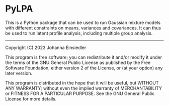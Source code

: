# PyLPA

This is a Python package that can be used to run Gaussian mixture models with different constraints on means, variances and covariances. 
It can thus be used to run latent profile analysis, including multiple group analysis.

--------------------------------------------------------------------------------------
Copyright (C) 2023  Johanna Einsiedler

This program is free software; you can redistribute it and/or
modify it under the terms of the GNU General Public License
as published by the Free Software Foundation; either version 2
of the License, or (at your option) any later version.

This program is distributed in the hope that it will be useful,
but WITHOUT ANY WARRANTY; without even the implied warranty of
MERCHANTABILITY or FITNESS FOR A PARTICULAR PURPOSE.  See the
GNU General Public License for more details.
